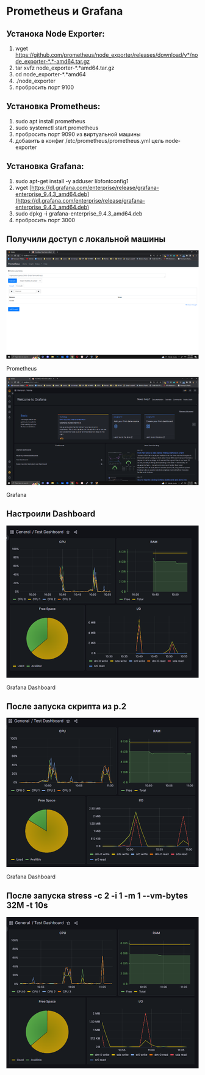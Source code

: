 # Prometheus и Grafana

## Устанока Node Exporter:

1. wget https://github.com/prometheus/node_exporter/releases/download/v*/node_exporter-*.*-amd64.tar.gz
2. tar xvfz node_exporter-*.*amd64.tar.gz
3. cd node_exporter-*.*amd64
4. ./node_exporter
5. пробросить порт 9100

## Установка Prometheus:

1. sudo apt install prometheus
2. sudo systemctl start prometheus
3. пробросить порт 9090 из виртуальной машины
4. добавить в конфиг /etc/prometheus/prometheus.yml цель node-exporter

## Установка Grafana:

1. sudo apt-get install -y adduser libfontconfig1  
2. wget [https://dl.grafana.com/enterprise/release/grafana-enterprise_9.4.3_amd64.deb](https://dl.grafana.com/enterprise/release/grafana-enterprise_9.4.3_amd64.deb) 
3. sudo dpkg -i grafana-enterprise_9.4.3_amd64.deb
4. пробросить порт 3000

## Получили доступ с локальной машины

![Prometheus](images/Screenshot_2.png)

Prometheus

![Grafana](images/Screenshot_3.png)

Grafana

## Настроили Dashboard

![Grafana Dashboard](images/Screenshot_5.png)

Grafana Dashboard

## После запуска скрипта из p.2

![Grafana Dashboard](images/Screenshot_6.png)

Grafana Dashboard

## После запуска stress -c 2 -i 1 -m 1 --vm-bytes 32M -t 10s

![Screenshot_7.png](images/Screenshot_7.png)
